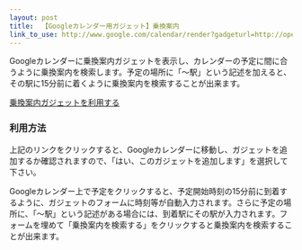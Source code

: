 ```yaml
---
layout: post
title:  【Googleカレンダー用ガジェット】乗換案内
link_to_use: http://www.google.com/calendar/render?gadgeturl=http://opensocial.capybala.com/transit/gadget.xml
---
```


Googleカレンダーに乗換案内ガジェットを表示し、カレンダーの予定に間に合うように乗換案内を検索します。予定の場所に「～駅」という記述を加えると、その駅に15分前に着くように乗換案内を検索することが出来ます。

[乗換案内ガジェットを利用する](http://www.google.com/calendar/render?gadgeturl=http://opensocial.capybala.com/transit/gadget.xml)

### 利用方法
上記のリンクをクリックすると、Googleカレンダーに移動し、ガジェットを追加するか確認されますので、「はい、このガジェットを追加します」を選択して下さい。

Googleカレンダー上で予定をクリックすると、予定開始時刻の15分前に到着するように、ガジェットのフォームに時刻等が自動入力されます。さらに予定の場所に、「～駅」という記述がある場合には、到着駅にその駅が入力されます。フォームを埋めて「乗換案内を検索する」をクリックすると乗換案内を検索することが出来ます。

